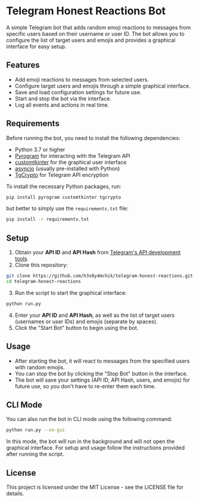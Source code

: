 # Telegram Honest Reactions Bot

A simple Telegram bot that adds random emoji reactions to messages from specific users based on their username or user ID. The bot allows you to configure the list of target users and emojis and provides a graphical interface for easy setup.

## Features

- Add emoji reactions to messages from selected users.
- Configure target users and emojis through a simple graphical interface.
- Save and load configuration settings for future use.
- Start and stop the bot via the interface.
- Log all events and actions in real time.

## Requirements

Before running the bot, you need to install the following dependencies:

- Python 3.7 or higher
- [Pyrogram](https://docs.pyrogram.org/) for interacting with the Telegram API
- [customtkinter](https://github.com/TomSchimansky/CustomTkinter) for the graphical user interface
- [asyncio](https://docs.python.org/3/library/asyncio.html) (usually pre-installed with Python)
- [TgCrypto](https://docs.pyrogram.org/topics/speedups) for Telegram API encryption

To install the necessary Python packages, run:

```bash
pip install pyrogram customtkinter tgcrypto
```

but better to simply use the `requirements.txt` file:

```bash
pip install -r requirements.txt
```

## Setup

1. Obtain your **API ID** and **API Hash** from [Telegram's API development tools](https://my.telegram.org/apps).
2. Clone this repository:
```bash
git clone https://github.com/h3s0y4mchik/telegram-honest-reactions.git
cd telegram-honest-reactions
```
3. Run the script to start the graphical interface:
```bash
python run.py
```
4. Enter your **API ID** and **API Hash**, as well as the list of target users (usernames or user IDs) and emojis (separate by spaces).
5. Click the "Start Bot" button to begin using the bot.

## Usage
- After starting the bot, it will react to messages from the specified users with random emojis.
- You can stop the bot by clicking the "Stop Bot" button in the interface.
- The bot will save your settings (API ID, API Hash, users, and emojis) for future use, so you don't have to re-enter them each time.

## CLI Mode

You can also run the bot in CLI mode using the following command:

```bash
python run.py --no-gui
```

In this mode, the bot will run in the background and will not open the graphical interface.
For setup and usage follow the instructions provided after running the script.

## License
This project is licensed under the MIT License - see the LICENSE file for details.
